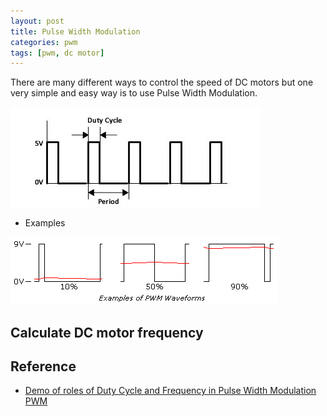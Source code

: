 ```yaml
---
layout: post
title: Pulse Width Modulation
categories: pwm
tags: [pwm, dc motor]
---
```

There are many different ways to control the speed of DC motors but one very simple and easy way is to use Pulse Width Modulation.

![](/images/2018-12-14-22-26-12.png)

- Examples

![](/images/2018-12-10-22-22-21.png)


## Calculate DC motor frequency


## Reference
- [Demo of roles of Duty Cycle and Frequency in Pulse Width Modulation PWM
](https://www.youtube.com/watch?v=cKOPtdqn-2s)